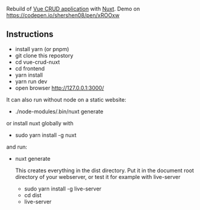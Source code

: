 
Rebuild of [Vue CRUD application](https://github.com/shershen08/vue.js-v2-crud-application) with [Nuxt](https://nuxtjs.org).
Demo on https://codepen.io/shershen08/pen/xROOxw

## Instructions

- install yarn (or pnpm)
- git clone this repostory
- cd vue-crud-nuxt
- cd frontend
- yarn install
- yarn run dev
- open browser http://127.0.0.1:3000/

It can also run without node on a static website:
- ./node-modules/.bin/nuxt generate

or install nuxt globally with
- sudo yarn install -g nuxt

and run:
- nuxt generate

  This creates everything in the dist directory.
  Put it in the document root directory of your webserver, or test it for example with live-server
  - sudo yarn install -g live-server
  - cd dist
  - live-server

